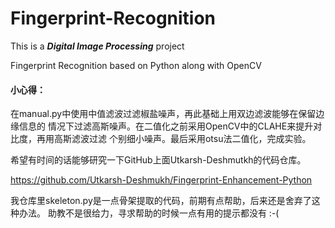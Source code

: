 # Fingerprint-Recognition

This is a ***Digital Image Processing*** project

Fingerprint Recognition based on Python along with OpenCV

#### 小心得：

在manual.py中使用中值滤波过滤椒盐噪声，再此基础上用双边滤波能够在保留边缘信息的
情况下过滤高斯噪声。在二值化之前采用OpenCV中的CLAHE来提升对比度，再用高斯滤波过滤
个别细小噪声。最后采用otsu法二值化，完成实验。

希望有时间的话能够研究一下GitHub上面Utkarsh-Deshmutkh的代码仓库。

https://github.com/Utkarsh-Deshmukh/Fingerprint-Enhancement-Python

我仓库里skeleton.py是一点骨架提取的代码，前期有点帮助，后来还是舍弃了这种办法。
助教不是很给力，寻求帮助的时候一点有用的提示都没有 :-(

